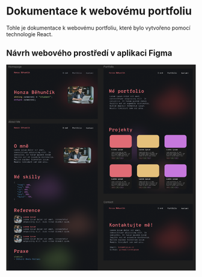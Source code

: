 # Dokumentace k webovému portfoliu
Tohle je dokumentace k webovému portfoliu, které bylo vytvořeno pomocí technologie React.


## Návrh webového prostředí v aplikaci Figma
![Návrh webového prostředí v aplikaci Figma](public/navrh.png)